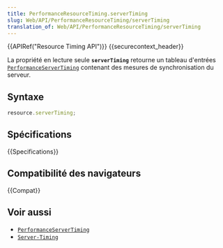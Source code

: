 ```yaml
---
title: PerformanceResourceTiming.serverTiming
slug: Web/API/PerformanceResourceTiming/serverTiming
translation_of: Web/API/PerformanceResourceTiming/serverTiming
---
```


{{APIRef("Resource Timing API")}} {{securecontext_header}}

La propriété en lecture seule **`serverTiming`** retourne un tableau d'entrées [`PerformanceServerTiming`](/fr/docs/Web/API/PerformanceServerTiming) contenant des mesures de synchronisation du serveur.

## Syntaxe

```js
resource.serverTiming;
```

## Spécifications

{{Specifications}}

## Compatibilité des navigateurs

{{Compat}}

## Voir aussi

- [`PerformanceServerTiming`](/fr/docs/Web/API/PerformanceServerTiming)
- [`Server-Timing`](/fr/docs/Web/HTTP/Headers/Server-Timing)

